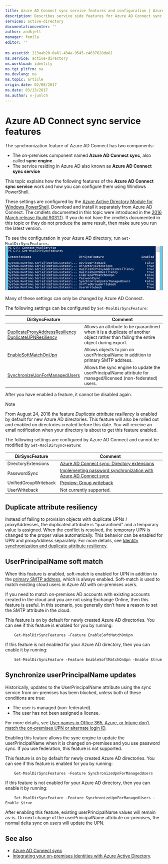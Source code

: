 ```yaml
---
title: Azure AD Connect sync service features and configuration | Azure
description: Describes service side features for Azure AD Connect sync service.
services: active-directory
documentationcenter: ''
author: andkjell
manager: femila
editor: ''

ms.assetid: 213aab20-0a61-434a-9545-c4637628da81
ms.service: active-directory
ms.workload: identity
ms.tgt_pltfrm: na
ms.devlang: na
ms.topic: article
origin.date: 02/08/2017
ms.date: 03/13/2017
ms.author: v-junlch
---
```


# Azure AD Connect sync service features
The synchronization feature of Azure AD Connect has two components:

- The on-premises component named **Azure AD Connect sync**, also called **sync engine**.
- The service residing in Azure AD also known as **Azure AD Connect sync service**

This topic explains how the following features of the **Azure AD Connect sync service** work and how you can configure them using Windows PowerShell.

These settings are configured by the [Azure Active Directory Module for Windows PowerShell](http://aka.ms/aadposh). Download and install it separately from Azure AD Connect. The cmdlets documented in this topic were introduced in the [2016 March release (build 9031.1)](http://social.technet.microsoft.com/wiki/contents/articles/28552.microsoft-azure-active-directory-powershell-module-version-release-history.aspx#Version_9031_1). If you do not have the cmdlets documented in this topic or they do not produce the same result, then make sure you run the latest version.

To see the configuration in your Azure AD directory, run `Get-MsolDirSyncFeatures`.  
![Get-MsolDirSyncFeatures result](./media/active-directory-aadconnectsyncservice-features/getmsoldirsyncfeatures.png)

Many of these settings can only be changed by Azure AD Connect.

The following settings can be configured by `Set-MsolDirSyncFeature`:

| DirSyncFeature | Comment |
| --- | --- |
| [DuplicateProxyAddressResiliency<br/>DuplicateUPNResiliency](#duplicate-attribute-resiliency) |Allows an attribute to be quarantined when it is a duplicate of another object rather than failing the entire object during export. |
| [EnableSoftMatchOnUpn](#userprincipalname-soft-match) |Allows objects to join on userPrincipalName in addition to primary SMTP address. |
| [SynchronizeUpnForManagedUsers](#synchronize-userprincipalname-updates) |Allows the sync engine to update the userPrincipalName attribute for managed/licensed (non-federated) users. |

After you have enabled a feature, it cannot be disabled again.

> [!NOTE]
> From August 24, 2016 the feature *Duplicate attribute resiliency* is enabled by default for new Azure AD directories. This feature will also be rolled out and enabled on directories created before this date. You will receive an email notification when your directory is about to get this feature enabled.
> 
> 

The following settings are configured by Azure AD Connect and cannot be modified by `Set-MsolDirSyncFeature`:

| DirSyncFeature | Comment |
| --- | --- |
| DirectoryExtensions |[Azure AD Connect sync: Directory extensions](active-directory-aadconnectsync-feature-directory-extensions.md) |
| PasswordSync |[Implementing password synchronization with Azure AD Connect sync](active-directory-aadconnectsync-implement-password-synchronization.md) |
| UnifiedGroupWriteback |[Preview: Group writeback](active-directory-aadconnect-feature-preview.md#group-writeback) |
| UserWriteback |Not currently supported. |

## Duplicate attribute resiliency
Instead of failing to provision objects with duplicate UPNs / proxyAddresses, the duplicated attribute is “quarantined” and a temporary value is assigned. When the conflict is resolved, the temporary UPN is changed to the proper value automatically. This behavior can be enabled for UPN and proxyAddress separately. For more details, see [Identity synchronization and duplicate attribute resiliency](active-directory-aadconnectsyncservice-duplicate-attribute-resiliency.md).

## UserPrincipalName soft match
When this feature is enabled, soft-match is enabled for UPN in addition to the [primary SMTP address](https://support.microsoft.com/zh-cn/kb/2641663), which is always enabled. Soft-match is used to match existing cloud users in Azure AD with on-premises users.

If you need to match on-premises AD accounts with existing accounts created in the cloud and you are not using Exchange Online, then this feature is useful. In this scenario, you generally don’t have a reason to set the SMTP attribute in the cloud.

This feature is on by default for newly created Azure AD directories. You can see if this feature is enabled for you by running:  

```
    Get-MsolDirSyncFeatures -Feature EnableSoftMatchOnUpn
```

If this feature is not enabled for your Azure AD directory, then you can enable it by running:  

```
    Set-MsolDirSyncFeature -Feature EnableSoftMatchOnUpn -Enable $true
```

## Synchronize userPrincipalName updates
Historically, updates to the UserPrincipalName attribute using the sync service from on-premises has been blocked, unless both of these conditions are true:

- The user is managed (non-federated).
- The user has not been assigned a license.

For more details, see [User names in Office 365, Azure, or Intune don't match the on-premises UPN or alternate login ID](https://support.microsoft.com/zh-cn/kb/2523192).

Enabling this feature allows the sync engine to update the userPrincipalName when it is changed on-premises and you use password sync. If you use federation, this feature is not supported.

This feature is on by default for newly created Azure AD directories. You can see if this feature is enabled for you by running:  

```
    Get-MsolDirSyncFeatures -Feature SynchronizeUpnForManagedUsers
```

If this feature is not enabled for your Azure AD directory, then you can enable it by running:  

```
    Set-MsolDirSyncFeature -Feature SynchronizeUpnForManagedUsers -Enable $true
```

After enabling this feature, existing userPrincipalName values will remain as-is. On next change of the userPrincipalName attribute on-premises, the normal delta sync on users will update the UPN.  

## See also

- [Azure AD Connect sync](active-directory-aadconnectsync-whatis.md)
- [Integrating your on-premises identities with Azure Active Directory](active-directory-aadconnect.md).
